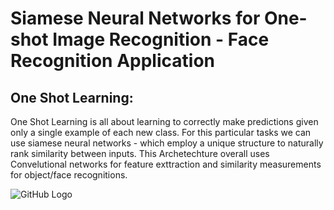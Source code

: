 
# Siamese Neural Networks for One-shot Image Recognition - Face Recognition Application

## One Shot Learning:

One Shot Learning is all about learning to correctly make predictions given only a single example of each new class. For this particular tasks we can use siamese neural networks - which employ a unique structure to naturally rank similarity between inputs. This Archetechture overall uses Convelutional networks for feature exttraction and similarity measurements for object/face recognitions.

![GitHub Logo](https://www.researchgate.net/profile/Dario_Prandi/publication/280329543/figure/fig4/AS:284647452889091@1444876649312/Face-samples-from-the-ORL-database.png)
